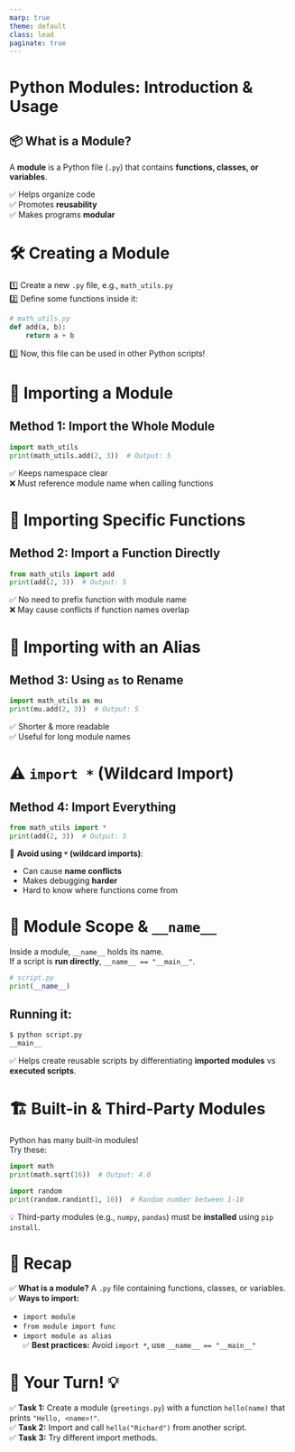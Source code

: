 ```yaml
---
marp: true
theme: default
class: lead
paginate: true
---
```


<!-- headingDivider: 1 -->
<!-- backgroundColor: black -->
<!-- class: invert -->

# Python Modules: Introduction & Usage

## 📦 What is a Module?

A **module** is a Python file (`.py`) that contains **functions, classes, or variables**.

✅ Helps organize code  
✅ Promotes **reusability**  
✅ Makes programs **modular**  

# 🛠 Creating a Module

1️⃣ Create a new `.py` file, e.g., `math_utils.py`  
2️⃣ Define some functions inside it:

```python
# math_utils.py
def add(a, b):
    return a + b
```

3️⃣ Now, this file can be used in other Python scripts!

# 🔄 Importing a Module

## Method 1: Import the Whole Module
```python
import math_utils
print(math_utils.add(2, 3))  # Output: 5
```

✅ Keeps namespace clear  
❌ Must reference module name when calling functions

# 🎯 Importing Specific Functions

## Method 2: Import a Function Directly
```python
from math_utils import add
print(add(2, 3))  # Output: 5
```

✅ No need to prefix function with module name  
❌ May cause conflicts if function names overlap  

# 🌟 Importing with an Alias

## Method 3: Using `as` to Rename
```python
import math_utils as mu
print(mu.add(2, 3))  # Output: 5
```

✅ Shorter & more readable  
✅ Useful for long module names  

# ⚠️ `import *` (Wildcard Import)

## Method 4: Import Everything
```python
from math_utils import *
print(add(2, 3))  # Output: 5
```
🚨 **Avoid using `*` (wildcard imports)**:
- Can cause **name conflicts**  
- Makes debugging **harder**  
- Hard to know where functions come from  

# 🔄 Module Scope & `__name__`

Inside a module, `__name__` holds its name.  
If a script is **run directly**, `__name__ == "__main__"`.

```python
# script.py
print(__name__)
```

## Running it:
```sh
$ python script.py
__main__
```
✅ Helps create reusable scripts by differentiating **imported modules** vs **executed scripts**.

# 🏗 Built-in & Third-Party Modules

Python has many built-in modules!  
Try these:
```python
import math
print(math.sqrt(16))  # Output: 4.0

import random
print(random.randint(1, 10))  # Random number between 1-10
```
💡 Third-party modules (e.g., `numpy`, `pandas`) must be **installed** using `pip install`.

# 🎯 Recap

✅ **What is a module?** A `.py` file containing functions, classes, or variables.  
✅ **Ways to import:**  
- `import module`  
- `from module import func`  
- `import module as alias`  
✅ **Best practices:** Avoid `import *`, use `__name__ == "__main__"`  

# 🎯 Your Turn! 💡

✅ **Task 1:** Create a module (`greetings.py`) with a function `hello(name)` that prints `"Hello, <name>!"`.  
✅ **Task 2:** Import and call `hello("Richard")` from another script.  
✅ **Task 3:** Try different import methods.
